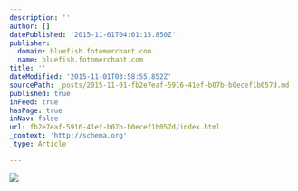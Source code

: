 ```yaml
---
description: ''
author: []
datePublished: '2015-11-01T04:01:15.850Z'
publisher:
  domain: bluefish.fotomerchant.com
  name: bluefish.fotomerchant.com
title: ''
dateModified: '2015-11-01T03:58:55.852Z'
sourcePath: _posts/2015-11-01-fb2e7eaf-5916-41ef-b07b-b0ecef1b057d.md
published: true
inFeed: true
hasPage: true
inNav: false
url: fb2e7eaf-5916-41ef-b07b-b0ecef1b057d/index.html
_context: 'http://schema.org'
_type: Article

---
```

![](https://do6b7jlyt92pg.cloudfront.net/app/images/kittens.gif)